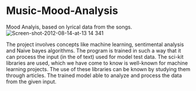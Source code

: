 # Music-Mood-Analysis
Mood Analyis, based on lyrical data from the songs.
![Screen-shot-2012-08-14-at-13 14 341](https://github.com/sindhureddyette/emotion-classification/assets/129210869/77911de4-8fa1-476e-8ad2-5e4e5e077663)


The project involves  concepts like machine learning, sentimental analysis and Naive bayes algorithms. The program is trained in such a way that it can process the input (in the of text) used for model test data. The sci-kit libraries are used, which we have come to know is well-known for machine learning projects. The use of these libraries can be known by studying them through articles. The trained model able to analyze and process the data from the given input.
